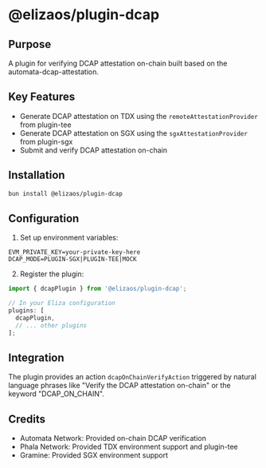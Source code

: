 # @elizaos/plugin-dcap

## Purpose

A plugin for verifying DCAP attestation on-chain built based on the automata-dcap-attestation.

## Key Features

- Generate DCAP attestation on TDX using the `remoteAttestationProvider` from plugin-tee
- Generate DCAP attestation on SGX using the `sgxAttestationProvider` from plugin-sgx
- Submit and verify DCAP attestation on-chain

## Installation

```bash
bun install @elizaos/plugin-dcap
```

## Configuration

1. Set up environment variables:

```env
EVM_PRIVATE_KEY=your-private-key-here
DCAP_MODE=PLUGIN-SGX|PLUGIN-TEE|MOCK
```

2. Register the plugin:

```typescript
import { dcapPlugin } from '@elizaos/plugin-dcap';

// In your Eliza configuration
plugins: [
  dcapPlugin,
  // ... other plugins
];
```

## Integration

The plugin provides an action `dcapOnChainVerifyAction` triggered by natural language phrases like "Verify the DCAP attestation on-chain" or the keyword "DCAP_ON_CHAIN".

## Credits

- Automata Network: Provided on-chain DCAP verification
- Phala Network: Provided TDX environment support and plugin-tee
- Gramine: Provided SGX environment support
